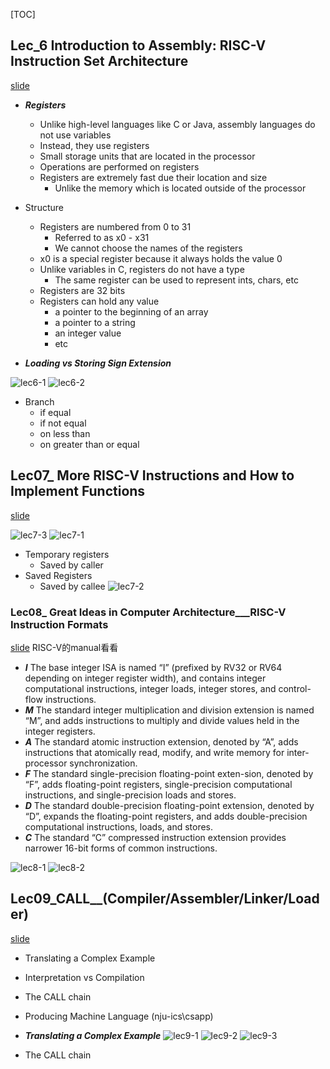 [TOC]
## Lec_6 Introduction to Assembly: RISC-V Instruction Set Architecture
[slide](../slide/lec06.pdf)
* ***Registers***
  * Unlike high-level languages like C or Java, assembly languages do not use variables
  * Instead, they use registers 
  * Small storage units that are located in the processor 
  * Operations are performed on registers
  * Registers are extremely fast due their location and size 
    * Unlike the memory which is located outside of the processor
* Structure
  * Registers are numbered from 0 to 31 
    * Referred to as x0 - x31 
    * We cannot choose the names of the registers 
  * x0 is a special register because it always holds the value 0 
  * Unlike variables in C, registers do not have a type 
    * The same register can be used to represent ints, chars, etc
  * Registers are 32 bits
  * Registers can hold any value
    * a pointer to the beginning of an array
    * a pointer to a string
    * an integer value
    * etc

* ***Loading vs Storing Sign Extension***

![lec6-1](../picture/Lec6_1.png)
![lec6-2](../picture/Lec6_2.png)
* Branch
  * if equal
  * if not equal
  * on less than
  * on greater than or equal
  

## Lec07_ More RISC-V Instructions and How to Implement Functions
[slide](../slide/lec07.pdf)

![lec7-3](../picture/Lec7_3.png)
![lec7-1](../picture/Lec7_1.png)


* Temporary registers 
  * Saved by caller 
* Saved Registers 
  * Saved by callee
![lec7-2](../picture/Lec7_2.png)


### Lec08_ Great Ideas in Computer Architecture___RISC-V Instruction Formats

[slide](../slide/lec08.pdf)
RISC-V的manual看看

* ***I*** The base integer ISA is named “I” (prefixed by RV32 or RV64 depending on integer register width), and contains integer computational instructions, integer loads, integer stores, and control-flow instructions. 
* ***M*** The standard integer multiplication and division extension is named “M”, and adds instructions to multiply and divide values held in the integer registers. 
* ***A*** The standard atomic instruction extension, denoted by “A”, adds instructions that atomically read, modify, and write memory for inter-processor synchronization. 
* ***F*** The standard single-precision floating-point exten-sion, denoted by “F”, adds floating-point registers, single-precision computational instructions, and single-precision loads and stores.
* ***D*** The standard double-precision floating-point extension, denoted by “D”, expands the floating-point registers, and adds double-precision computational instructions, loads, and stores. 
* ***C*** The standard “C” compressed instruction extension provides narrower 16-bit forms of common instructions.

![lec8-1](../picture/Lec8_1.png)
![lec8-2](../picture/Lec8_2.png)



## Lec09_CALL__(Compiler/Assembler/Linker/Loader)

[slide](../slide/lec09.pdf)

* Translating a Complex Example 
* Interpretation vs Compilation 
* The CALL chain 
* Producing Machine Language
(nju-ics\csapp)

* ***Translating a Complex Example***
![lec9-1](../picture/Lec9_1.png)
![lec9-2](../picture/Lec9_2.png)
![lec9-3](../picture/Lec9_3.png)

* The CALL chain